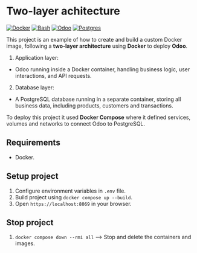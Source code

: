 # Two-layer achitecture

[![Docker](https://img.shields.io/badge/Docker-2496ED?logo=docker&logoColor=fff)](#)
[![Bash](https://img.shields.io/badge/Bash-4EAA25?logo=gnubash&logoColor=fff)](#)
[![Odoo](https://img.shields.io/badge/Odoo-714B67?logo=Odoo&logoColor=fff)](#)
[![Postgres](https://img.shields.io/badge/Postgres-%23316192.svg?logo=postgresql&logoColor=white)](#)

This project is an example of how to create and build a custom Docker image, following a **two-layer architecture** using **Docker** to deploy **Odoo**.

1. Application layer:

- Odoo running inside a Docker container, handling business logic, user interactions, and API requests.

2. Database layer:

- A PostgreSQL database running in a separate container, storing all business data, including products, customers and transactions.

To deploy this project it used **Docker Compose** where it defined services, volumes and networks to connect Odoo to PostgreSQL.

## Requirements

- Docker.

## Setup project

1. Configure environment variables in `.env` file.
2. Build project using `docker compose up --build`.
3. Open `https://localhost:8069` in your browser.

## Stop project

1. `docker compose down --rmi all` --> Stop and delete the containers and images.
